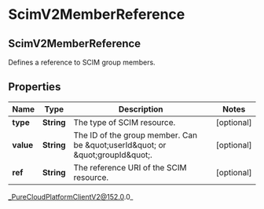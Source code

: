 # ScimV2MemberReference

## ScimV2MemberReference
Defines a reference to SCIM group members.

## Properties

|Name | Type | Description | Notes|
|------------ | ------------- | ------------- | -------------|
| **type** | **String** | The type of SCIM resource. | [optional] |
| **value** | **String** | The ID of the group member. Can be \&quot;userId\&quot; or \&quot;groupId\&quot;. | [optional] |
| **ref** | **String** | The reference URI of the SCIM resource. | [optional] |



_PureCloudPlatformClientV2@152.0.0_
